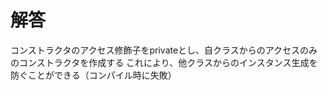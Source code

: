 # 解答
コンストラクタのアクセス修飾子をprivateとし、自クラスからのアクセスのみのコンストラクタを作成する
これにより、他クラスからのインスタンス生成を防ぐことができる（コンパイル時に失敗）
